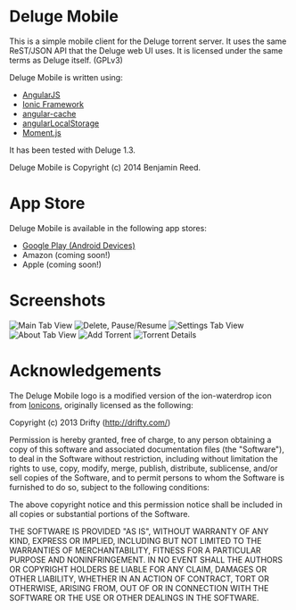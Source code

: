 Deluge Mobile
=============

This is a simple mobile client for the Deluge torrent server.  It uses the same
ReST/JSON API that the Deluge web UI uses.  It is licensed under the same terms
as Deluge itself. (GPLv3)

Deluge Mobile is written using:

* [AngularJS](https://angularjs.org/)
* [Ionic Framework](http://ionicframework.com/)
* [angular-cache](https://github.com/jmdobry/angular-cache)
* [angularLocalStorage](https://github.com/agrublev/angularLocalStorage)
* [Moment.js](http://momentjs.com/)

It has been tested with Deluge 1.3.

Deluge Mobile is Copyright (c) 2014 Benjamin Reed.

App Store
=========

Deluge Mobile is available in the following app stores:

* [Google Play (Android Devices)](https://play.google.com/store/apps/details?id=com.raccoonfink.deluge_mobile)
* Amazon (coming soon!)
* Apple (coming soon!)

Screenshots
===========

![Main Tab View](images/screenshot-main.png) ![Delete, Pause/Resume](images/screenshot-options.png) ![Settings Tab View](images/screenshot-settings.png) ![About Tab View](images/screenshot-about.png) ![Add Torrent](images/screenshot-add.png) ![Torrent Details](images/screenshot-details.png)

Acknowledgements
================

The Deluge Mobile logo is a modified version of the ion-waterdrop icon from [Ionicons](http://ionicons.com/), originally licensed as the following:

Copyright (c) 2013 Drifty (http://drifty.com/)

Permission is hereby granted, free of charge, to any person obtaining a copy
of this software and associated documentation files (the "Software"), to deal
in the Software without restriction, including without limitation the rights
to use, copy, modify, merge, publish, distribute, sublicense, and/or sell
copies of the Software, and to permit persons to whom the Software is
furnished to do so, subject to the following conditions:

The above copyright notice and this permission notice shall be included in
all copies or substantial portions of the Software.

THE SOFTWARE IS PROVIDED "AS IS", WITHOUT WARRANTY OF ANY KIND, EXPRESS OR
IMPLIED, INCLUDING BUT NOT LIMITED TO THE WARRANTIES OF MERCHANTABILITY,
FITNESS FOR A PARTICULAR PURPOSE AND NONINFRINGEMENT. IN NO EVENT SHALL THE
AUTHORS OR COPYRIGHT HOLDERS BE LIABLE FOR ANY CLAIM, DAMAGES OR OTHER
LIABILITY, WHETHER IN AN ACTION OF CONTRACT, TORT OR OTHERWISE, ARISING FROM,
OUT OF OR IN CONNECTION WITH THE SOFTWARE OR THE USE OR OTHER DEALINGS IN
THE SOFTWARE.
